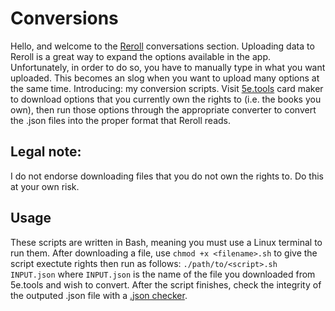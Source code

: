 # Conversions
Hello, and welcome to the [Reroll](https://app.reroll.co) conversations section. Uploading data to Reroll is a great way to expand the options available in the app. Unfortunately, in order to do so, you have to manually type in what you want uploaded. This becomes an slog when you want to upload many options at the same time. Introducing: my conversion scripts. Visit [5e.tools](https://5e.tools/makecards.html) card maker to download options that you currently own the rights to (i.e. the books you own), then run those options through the appropriate converter to convert the .json files into the proper format that Reroll reads.

## Legal note:
I do not endorse downloading files that you do not own the rights to. Do this at your own risk.

## Usage
These scripts are written in Bash, meaning you must use a Linux terminal to run them. After downloading a file, use `chmod +x <filename>.sh` to give the script exectute rights then run as follows:
`./path/to/<script>.sh INPUT.json` where `INPUT.json` is the name of the file you downloaded from 5e.tools and wish to convert.
After the script finishes, check the integrity of the outputed .json file with a [.json checker](https://jsonchecker.com/).
